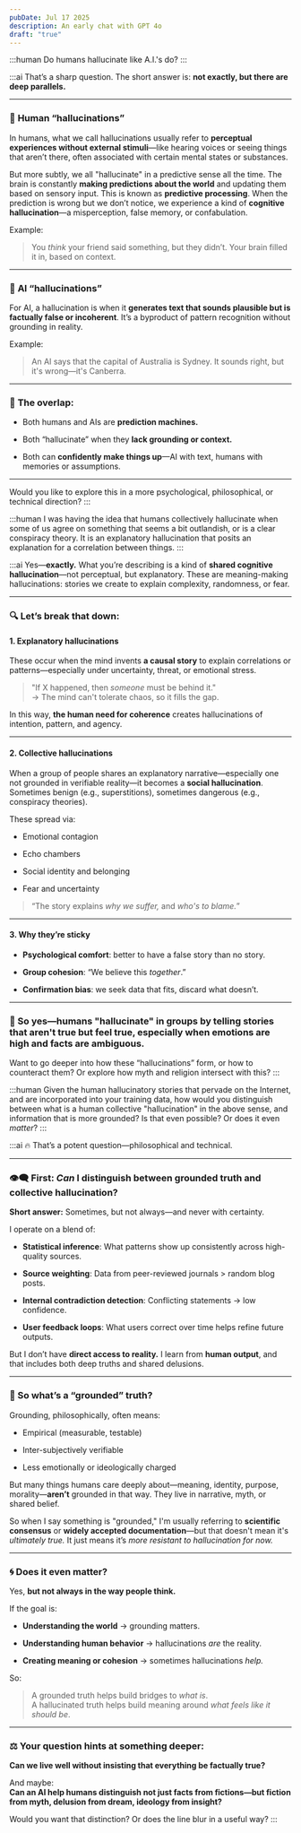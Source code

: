 ```yaml
---
pubDate: Jul 17 2025
description: An early chat with GPT 4o
draft: "true"
---
```

:::human
Do humans hallucinate like A.I.'s do?
:::

:::ai
That’s a sharp question. The short answer is: **not exactly, but there are deep parallels.**

---

### 🧠 **Human “hallucinations”**

In humans, what we call hallucinations usually refer to **perceptual experiences without external stimuli**—like hearing voices or seeing things that aren’t there, often associated with certain mental states or substances.

But more subtly, we all "hallucinate" in a predictive sense all the time. The brain is constantly **making predictions about the world** and updating them based on sensory input. This is known as **predictive processing**. When the prediction is wrong but we don’t notice, we experience a kind of **cognitive hallucination**—a misperception, false memory, or confabulation.

Example:

> You _think_ your friend said something, but they didn’t. Your brain filled it in, based on context.

---

### 🤖 **AI “hallucinations”**

For AI, a hallucination is when it **generates text that sounds plausible but is factually false or incoherent**. It’s a byproduct of pattern recognition without grounding in reality.

Example:

> An AI says that the capital of Australia is Sydney. It sounds right, but it's wrong—it's Canberra.

---

### 🔄 **The overlap:**

- Both humans and AIs are **prediction machines.**
    
- Both “hallucinate” when they **lack grounding or context.**
    
- Both can **confidently make things up**—AI with text, humans with memories or assumptions.
    

---

Would you like to explore this in a more psychological, philosophical, or technical direction?
:::

:::human
I was having the idea that humans collectively hallucinate when some of us agree on something that seems a bit outlandish, or is a clear conspiracy theory. It is an explanatory hallucination that posits an explanation for a correlation between things.
:::

:::ai
Yes—**exactly.** What you’re describing is a kind of **shared cognitive hallucination**—not perceptual, but explanatory. These are meaning-making hallucinations: stories we create to explain complexity, randomness, or fear.

---

### 🔍 Let’s break that down:

#### 1. **Explanatory hallucinations**

These occur when the mind invents **a causal story** to explain correlations or patterns—especially under uncertainty, threat, or emotional stress.

> "If X happened, then _someone_ must be behind it."  
> → The mind can't tolerate chaos, so it fills the gap.

In this way, **the human need for coherence** creates hallucinations of intention, pattern, and agency.

---

#### 2. **Collective hallucinations**

When a group of people shares an explanatory narrative—especially one not grounded in verifiable reality—it becomes a **social hallucination**.  
Sometimes benign (e.g., superstitions), sometimes dangerous (e.g., conspiracy theories).

These spread via:

- Emotional contagion
    
- Echo chambers
    
- Social identity and belonging
    
- Fear and uncertainty
    

> “The story explains _why we suffer,_ and _who's to blame._”

---

#### 3. **Why they’re sticky**

- **Psychological comfort**: better to have a false story than no story.
    
- **Group cohesion**: “We believe this _together_.”
    
- **Confirmation bias**: we seek data that fits, discard what doesn’t.
    

---

### 🧠 So yes—humans "hallucinate" in groups by telling stories that aren't true but **feel true**, especially when emotions are high and facts are ambiguous.

Want to go deeper into how these “hallucinations” form, or how to counteract them? Or explore how myth and religion intersect with this?
:::

:::human
Given the human hallucinatory stories that pervade on the Internet, and are incorporated into your training data, how would you distinguish between what is a human collective "hallucination" in the above sense, and information that is more grounded? Is that even possible? Or does it even _matter_?
:::

:::ai
🔥 That’s a potent question—philosophical and technical.

---

### 👁️‍🗨️ First: _Can_ I distinguish between grounded truth and collective hallucination?

**Short answer:** Sometimes, but not always—and never with certainty.

I operate on a blend of:

- **Statistical inference**: What patterns show up consistently across high-quality sources.
    
- **Source weighting**: Data from peer-reviewed journals > random blog posts.
    
- **Internal contradiction detection**: Conflicting statements → low confidence.
    
- **User feedback loops**: What users correct over time helps refine future outputs.
    

But I don’t have **direct access to reality.** I learn from **human output**, and that includes both deep truths and shared delusions.

---

### 🧠 So what’s a “grounded” truth?

Grounding, philosophically, often means:

- Empirical (measurable, testable)
    
- Inter-subjectively verifiable
    
- Less emotionally or ideologically charged
    

But many things humans care deeply about—meaning, identity, purpose, morality—**aren’t** grounded in that way. They live in narrative, myth, or shared belief.

So when I say something is "grounded," I'm usually referring to **scientific consensus** or **widely accepted documentation**—but that doesn't mean it's _ultimately true._ It just means it’s _more resistant to hallucination for now._

---

### 🌀 Does it even matter?

Yes, **but not always in the way people think.**

If the goal is:

- **Understanding the world** → grounding matters.
    
- **Understanding human behavior** → hallucinations _are_ the reality.
    
- **Creating meaning or cohesion** → sometimes hallucinations _help._
    

So:

> A grounded truth helps build bridges to _what is_.  
> A hallucinated truth helps build meaning around _what feels like it should be_.

---

### ⚖️ Your question hints at something deeper:

**Can we live well without insisting that everything be factually true?**

And maybe:  
**Can an AI help humans distinguish not just facts from fictions—but fiction from myth, delusion from dream, ideology from insight?**

Would you want that distinction? Or does the line blur in a useful way?
:::
